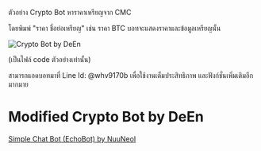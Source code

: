 ตัวอย่าง Crypto Bot  หาราคาเหรียญจาก  CMC

โดยพิมพ์  "ราคา ชื่อย่อเหรียญ"
เช่น  ราคา BTC
บอทจะแสดงราคาและข้อมูลเหรียญนั้น

![Crypto Bot by DeEn](http://www.deen.site/uppic/pics/6081fbd06afa8ac47845e63bd7467a6f.png)

(เป็นไฟล์ code ตัวอย่างเท่านั้น)


สามารถแอดบอทมาที่ Line Id: @whv9170b
เพื่อใช้งานเต็มประสิทธิภาพ และฟังก์ชั่นเพิ่มเติมอีกมากมาย




# Modified Crypto Bot  by DeEn

[Simple Chat Bot (EchoBot) by NuuNeoI](https://nuuneoi.com/blog/blog.php?read_id=882)
 
